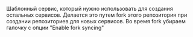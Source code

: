 Шаблонный сервис, который нужно использовать для создания остальных сервисов. 
Делается это путем fork этого репозитория при создании репозиториев для новых сервисов.
Во время fork убираем галочку с опции "Enable fork syncing"